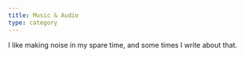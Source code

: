 ```yaml
---
title: Music & Audio
type: category
---
```


I like making noise in my spare time, and some times I write about that.
